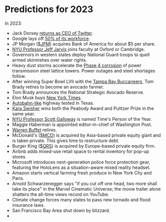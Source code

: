 # Predictions for 2023

In 2023:

  + Jack Dorsey [returns as CEO of Twitter](https://www.youtube.com/watch?v=szUEkiRPQwQ).
  + Google lays off [50% of its workforce](https://www.youtube.com/watch?v=3OyrX11cMkE).
  + JP Morgan ([$JPM](https://finance.yahoo.com/quote/JPM)) acquires Bank of America for about $5 per share.
  + [NYU Professor Jeff Jarvis](https://buzzmachine.com/) joins faculty at Oxford or Cambridge. 
  + Governors in western states deploy National Guard troops to quell armed skirmishes over water rights.
  + Heavy dust storms accelerate the [Phase 4 corrosion](https://www.utilityproducts.com/home/article/16003357/transmission-tower-maintenance) of power transmission steel lattice towers. Power outages and steel shortages follow.
  + After winning Super Bowl LVII with the [Tampa Bay Buccaneers](https://www.buccaneers.com/), Tom Brady retires to become an avocado farmer. 
  + Tom Brady announces the National Strategic Avocado Reserve.
  + Elon Musk buys [New York Times](https://www.nytimes.com/).
  + [Autobahn-like](https://en.wikipedia.org/wiki/Autobahn) highway tested in Texas.
  + [Kara Swisher](https://twitter.com/karaswisher) wins both the Peabody Award and Pulitzer Prize in the same year.
  + [NYU Professor Scott Galloway](https://www.profgalloway.com/) is named Time's Person of the Year.
  + Maggie Haberman is appointed editor-in-chief of Washington Post.
  + [Warren Buffet](https://www.youtube.com/watch?v=FsDYatBvwYI) retires.
  + McDonald's ([$MCD](https://finance.yahoo.com/quote/MCD)) is acquired by Asia-based private equity giant and is taken private. This gives time to restructure debt.
  + Burger King ([$QRS](https://finance.yahoo.com/quote/QSR)) is acquired by Europe-based private equity firm.
  + Airbnb adds mixed-use retail space to rental inventory for pop-up stores.
  + Microsoft introduces next-generation police force protection gear, featuring the HoloLens as a situation-aware mixed reality headset.
  + Amazon starts vertical farming fresh produce in New York City and Paris.
  + Arnold Schwarzenegger says "if you cut off one head, two more shall take its place" in the Marvel Cinematic Universe; the movie trailer alone shatters the all-time views record on YouTube.
  + Climate change forces many states to pass new tornado and flood insurance laws.
  + San Francisco Bay Area shut down by blizzard.
  + 
